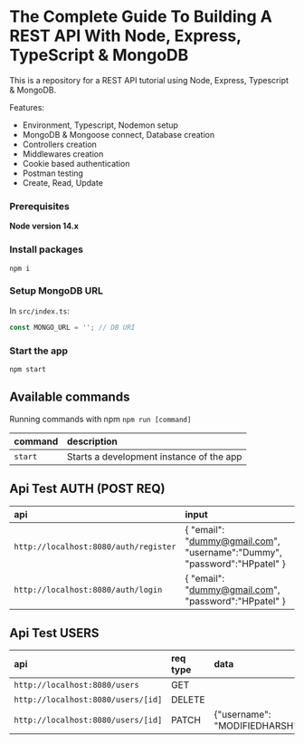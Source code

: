 # The Complete Guide To Building A REST API With Node, Express, TypeScript & MongoDB

This is a repository for a REST API tutorial using Node, Express, Typescript & MongoDB.

Features:

- Environment, Typescript, Nodemon setup
- MongoDB & Mongoose connect, Database creation
- Controllers creation
- Middlewares creation
- Cookie based authentication
- Postman testing
- Create, Read, Update

### Prerequisites

**Node version 14.x**

### Install packages

```shell
npm i
```

### Setup MongoDB URL

In `src/index.ts`:

```js
const MONGO_URL = ''; // DB URI
```

### Start the app

```shell
npm start
```

## Available commands

Running commands with npm `npm run [command]`

| command         | description                              |
| :-------------- | :--------------------------------------- |
| `start`         | Starts a development instance of the app |

## Api Test AUTH (POST REQ)

| api         |input                              |
| :-------------- | :--------------------------------------- |
| `http://localhost:8080/auth/register`         | { "email": "dummy@gmail.com", "username":"Dummy", "password":"HPpatel" } |
| `http://localhost:8080/auth/login`         | { "email": "dummy@gmail.com", "password":"HPpatel" } |

## Api Test USERS

| api         |req type                              | data |
| :-------------- | :--------------------------------------- |:---|
| `http://localhost:8080/users`         | GET |
| `http://localhost:8080/users/[id]`         | DELETE |
| `http://localhost:8080/users/[id]`         | PATCH |  {"username": "MODIFIEDHARSH"}|